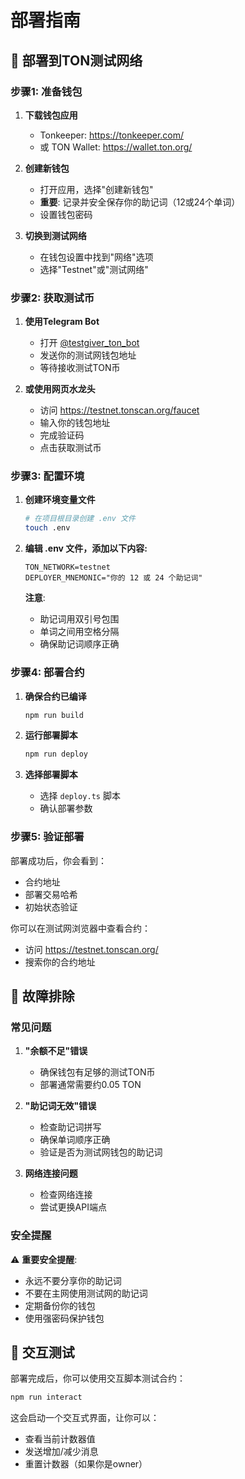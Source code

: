 # 部署指南

## 🚀 部署到TON测试网络

### 步骤1: 准备钱包

1. **下载钱包应用**
   - Tonkeeper: https://tonkeeper.com/
   - 或 TON Wallet: https://wallet.ton.org/

2. **创建新钱包**
   - 打开应用，选择"创建新钱包"
   - **重要**: 记录并安全保存你的助记词（12或24个单词）
   - 设置钱包密码

3. **切换到测试网络**
   - 在钱包设置中找到"网络"选项
   - 选择"Testnet"或"测试网络"

### 步骤2: 获取测试币

1. **使用Telegram Bot**
   - 打开 [@testgiver_ton_bot](https://t.me/testgiver_ton_bot)
   - 发送你的测试网钱包地址
   - 等待接收测试TON币

2. **或使用网页水龙头**
   - 访问 https://testnet.tonscan.org/faucet
   - 输入你的钱包地址
   - 完成验证码
   - 点击获取测试币

### 步骤3: 配置环境

1. **创建环境变量文件**
   ```bash
   # 在项目根目录创建 .env 文件
   touch .env
   ```

2. **编辑 .env 文件，添加以下内容:**
   ```
   TON_NETWORK=testnet
   DEPLOYER_MNEMONIC="你的 12 或 24 个助记词"
   ```

   **注意**: 
   - 助记词用双引号包围
   - 单词之间用空格分隔
   - 确保助记词顺序正确

### 步骤4: 部署合约

1. **确保合约已编译**
   ```bash
   npm run build
   ```

2. **运行部署脚本**
   ```bash
   npm run deploy
   ```

3. **选择部署脚本**
   - 选择 `deploy.ts` 脚本
   - 确认部署参数

### 步骤5: 验证部署

部署成功后，你会看到：
- 合约地址
- 部署交易哈希
- 初始状态验证

你可以在测试网浏览器中查看合约：
- 访问 https://testnet.tonscan.org/
- 搜索你的合约地址

## 🔧 故障排除

### 常见问题

1. **"余额不足"错误**
   - 确保钱包有足够的测试TON币
   - 部署通常需要约0.05 TON

2. **"助记词无效"错误**
   - 检查助记词拼写
   - 确保单词顺序正确
   - 验证是否为测试网钱包的助记词

3. **网络连接问题**
   - 检查网络连接
   - 尝试更换API端点

### 安全提醒

⚠️ **重要安全提醒**:
- 永远不要分享你的助记词
- 不要在主网使用测试网的助记词
- 定期备份你的钱包
- 使用强密码保护钱包

## 📱 交互测试

部署完成后，你可以使用交互脚本测试合约：

```bash
npm run interact
```

这会启动一个交互式界面，让你可以：
- 查看当前计数器值
- 发送增加/减少消息
- 重置计数器（如果你是owner）
